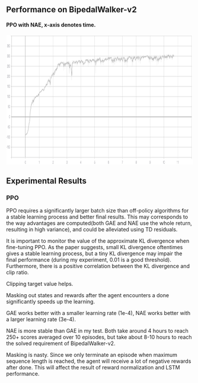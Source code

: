 ## Performance on BipedalWalker-v2

#### PPO with NAE, x-axis denotes time.
<p align="center">
<img src="/results/ppo/time.png" alt="average score in tensorboard" height="350">
</p>

## Experimental Results 

### PPO

PPO requires a significantly larger batch size than off-policy algorithms for a stable learning process and better final results. This may corresponds to the way advantages are computed(both GAE and NAE use the whole return, resulting in high variance), and could be alleviated using TD residuals.

It is important to monitor the value of the approximate KL divergence when fine-tuning PPO. As the paper suggests, small KL divergence oftentimes gives a stable learning process, but a tiny KL divergence may impair the final performance (during my experiment, 0.01 is a good threshold). Furthermore, there is a positive correlation between the KL divergence and clip ratio.

Clipping target value helps.

Masking out states and rewards after the agent encounters a done significantly speeds up the learning.

GAE works better with a smaller learning rate (1e-4), NAE works better with a larger learning rate (3e-4).

NAE is more stable than GAE in my test. Both take around 4 hours to reach 250+ scores averaged over 10 episodes, but take about 8-10 hours to reach the solved requirement of BipedalWalker-v2.

Masking is nasty. Since we only terminate an episode when maximum sequence length is reached, the agent will receive a lot of negative rewards after done. This will affect the result of reward normalization and LSTM performance.